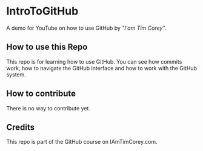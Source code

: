 # IntroToGitHub
A demo for YouTube on how to use GitHub by _"I'am Tim Corey"_.

## How to use this Repo
This repo is for learning how to use GitHub. You can see how commits work, how to navigate the GitHub interface and how to work with the GitHub system.

## How to contribute
There is no way to contribute yet.

## Credits
This repo is part of the GitHub course on IAmTimCorey.com.